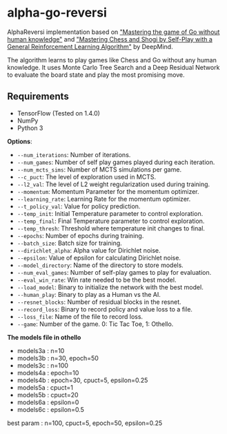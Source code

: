 # alpha-go-reversi
AlphaReversi implementation based on ["Mastering the game of Go without human knowledge"](https://deepmind.com/documents/119/agz_unformatted_nature.pdf) and ["Mastering Chess and Shogi by Self-Play with a General Reinforcement Learning Algorithm"](https://arxiv.org/abs/1712.01815) by DeepMind.

The algorithm learns to play games like Chess and
Go without any human knowledge. It uses Monte Carlo Tree Search and a Deep Residual Network to evaluate
the board state and play the most promising move.

## Requirements
 - TensorFlow (Tested on 1.4.0)
 - NumPy
 - Python 3

**Options**:
* `--num_iterations`: Number of iterations.
* `--num_games`: Number of self play games played during each iteration.
* `--num_mcts_sims`: Number of MCTS simulations per game.
* `--c_puct`: The level of exploration used in MCTS.
* `--l2_val`: The level of L2 weight regularization used during training.
* `--momentum`: Momentum Parameter for the momentum optimizer.
* `--learning_rate`: Learning Rate for the momentum optimizer.
* `--t_policy_val`: Value for policy prediction.
* `--temp_init`: Initial Temperature parameter to control exploration.
* `--temp_final`: Final Temperature parameter to control exploration.
* `--temp_thresh`: Threshold where temperature init changes to final.
* `--epochs`: Number of epochs during training.
* `--batch_size`: Batch size for training.
* `--dirichlet_alpha`: Alpha value for Dirichlet noise.
* `--epsilon`: Value of epsilon for calculating Dirichlet noise.
* `--model_directory`: Name of the directory to store models.
* `--num_eval_games`: Number of self-play games to play for evaluation.
* `--eval_win_rate`: Win rate needed to be the best model.
* `--load_model`: Binary to initialize the network with the best model.
* `--human_play`: Binary to play as a Human vs the AI.
* `--resnet_blocks`: Number of residual blocks in the resnet.
* `--record_loss`: Binary to record policy and value loss to a file.
* `--loss_file`: Name of the file to record loss.
* `--game`: Number of the game. 0: Tic Tac Toe, 1: Othello.

**The models file in othello**
* models3a : n=10
* models3b : n=30, epoch=50
* models3c : n=100
* models4a : epoch=10
* models4b : epoch=30, cpuct=5, epsilon=0.25
* models5a : cpuct=1
* models5b : cpuct=20
* models6a : epsilon=0
* models6c : epsilon=0.5

best param : n=100, cpuct=5, epoch=50, epsilon=0.25
